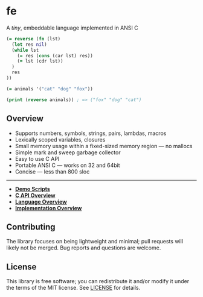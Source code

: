# fe
A *tiny*, embeddable language implemented in ANSI C

```clojure
(= reverse (fn (lst)
  (let res nil)
  (while lst
    (= res (cons (car lst) res))
    (= lst (cdr lst))
  )
  res
))

(= animals '("cat" "dog" "fox"))

(print (reverse animals)) ; => ("fox" "dog" "cat")
```

## Overview
* Supports numbers, symbols, strings, pairs, lambdas, macros
* Lexically scoped variables, closures
* Small memory usage within a fixed-sized memory region — no mallocs
* Simple mark and sweep garbage collector
* Easy to use C API
* Portable ANSI C — works on 32 and 64bit
* Concise — less than 800 sloc

---

* **[Demo Scripts](scripts)**
* **[C API Overview](doc/capi.md)**
* **[Language Overview](doc/lang.md)**
* **[Implementation Overview](doc/impl.md)**


## Contributing
The library focuses on being lightweight and minimal; pull requests will
likely not be merged. Bug reports and questions are welcome.


## License
This library is free software; you can redistribute it and/or modify it under
the terms of the MIT license. See [LICENSE](LICENSE) for details.
